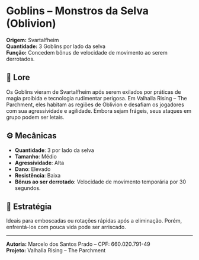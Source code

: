 # Goblins – Monstros da Selva (Oblivion)

**Origem:** Svartalfheim  
**Quantidade:** 3 Goblins por lado da selva  
**Função:** Concedem bônus de velocidade de movimento ao serem derrotados.  

## 🧠 Lore
Os Goblins vieram de Svartalfheim após serem exilados por práticas de magia proibida e tecnologia rudimentar perigosa. Em Valhalla Rising – The Parchment, eles habitam as regiões de Oblivion e desafiam os jogadores com sua agressividade e agilidade. Embora sejam frágeis, seus ataques em grupo podem ser letais.

## ⚙️ Mecânicas
- **Quantidade**: 3 por lado da selva
- **Tamanho**: Médio
- **Agressividade**: Alta
- **Dano**: Elevado
- **Resistência**: Baixa
- **Bônus ao ser derrotado**: Velocidade de movimento temporária por 30 segundos.

## 🎯 Estratégia
Ideais para emboscadas ou rotações rápidas após a eliminação. Porém, enfrentá-los com pouca vida pode ser arriscado.

---

**Autoria:** Marcelo dos Santos Prado – CPF: 660.020.791-49  
**Projeto:** Valhalla Rising – The Parchment
